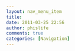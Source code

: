 ```yaml
---
layout: nav_menu_item
title: 
date: 2011-03-25 22:56
author: phislife
comments: true
categories: [Navigation]
---
```

 
